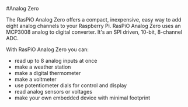 <!--
---
name: Analog Zero
class: board
type: adc
formfactor: pHAT
image: 'analog-zero.png'
manufacturer: RasPiO
description: A 10-bit 8-channel ADC for Raspberry Pi
url: http://rasp.io/analogzero/
github: https://github.com/raspitv/analogzero
buy: http://rasp.io/analogzero/
pincount: 40
eeprom: no
power: 3v3
pin:
  '19':
    mode: spi
  '21':
    mode: spi
  '23':
    mode: spi
  '24':
    mode: spi
install:
  'devices':
    - 'spi'
-->
#Analog Zero

The RasPiO Analog Zero offers a compact, inexpensive, easy way to add eight analog channels to your Raspberry Pi. RasPiO Analog Zero uses an MCP3008 analog to digital converter. It's an SPI driven, 10-bit, 8-channel ADC.

With RasPiO Analog Zero you can:

* read up to 8 analog inputs at once
* make a weather station
* make a digital thermometer
* make a voltmeter
* use potentiometer dials for control and display
* read analog sensors or voltages
* make your own embedded device with minimal footprint
